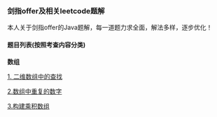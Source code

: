 ### 剑指offer及相关leetcode题解

本人关于剑指offer的Java题解，每一道题力求全面，解法多样，逐步优化！

#### 题目列表(按照考查内容分类)

**数组**

[1. 二维数组中的查找]([https://github.com/ustblc/Offer-coming/blob/master/%E4%BA%8C%E7%BB%B4%E6%95%B0%E7%BB%84%E7%9A%84%E6%9F%A5%E6%89%BE.md](https://github.com/ustblc/Offer-coming/blob/master/二维数组的查找.md))

[2.数组中重复的数字]([https://github.com/ustblc/Offer-coming/blob/master/%E6%95%B0%E7%BB%84%E4%B8%AD%E9%87%8D%E5%A4%8D%E7%9A%84%E6%95%B0%E5%AD%97.md](https://github.com/ustblc/Offer-coming/blob/master/数组中重复的数字.md))

[3.构建乘积数组]([https://github.com/ustblc/Offer-coming/blob/master/%E6%9E%84%E5%BB%BA%E4%B9%98%E7%A7%AF%E6%95%B0%E7%BB%84.md](https://github.com/ustblc/Offer-coming/blob/master/构建乘积数组.md))

